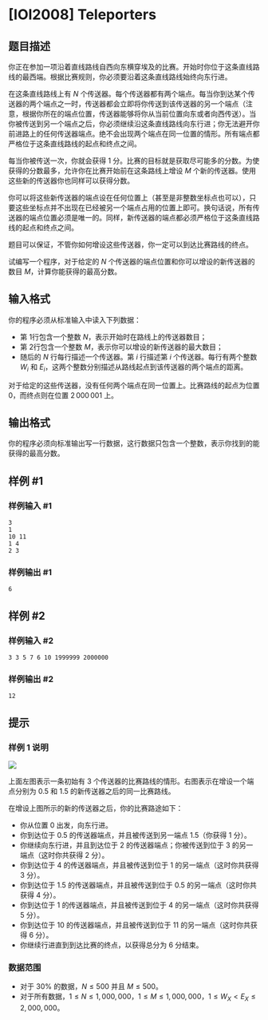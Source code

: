 # [IOI2008] Teleporters

## 题目描述

你正在参加一项沿着直线路线自西向东横穿埃及的比赛。开始时你位于这条直线路线的最西端。根据比赛规则，你必须要沿着这条直线路线始终向东行进。

在这条直线路线上有 $N$ 个传送器。每个传送器都有两个端点。每当你到达某个传送器的两个端点之一时，传送器都会立即将你传送到该传送器的另一个端点（注意，根据你所在的端点位置，传送器能够将你从当前位置向东或者向西传送）。当你被传送到另一个端点之后，你必须继续沿这条直线路线向东行进；你无法避开你前进路上的任何传送器端点。绝不会出现两个端点在同一位置的情形。所有端点都严格位于这条直线路线的起点和终点之间。

每当你被传送一次，你就会获得 $1$ 分。比赛的目标就是获取尽可能多的分数。为使获得的分数最多，允许你在比赛开始前在这条路线上增设 $M$ 个新的传送器。使用这些新的传送器你也同样可以获得分数。

你可以将这些新传送器的端点设在任何位置上（甚至是非整数坐标点也可以），只要这些坐标点并不出现在已经被另一个端点占用的位置上即可。换句话说，所有传送器的端点位置必须是唯一的。同样，新传送器的端点都必须严格位于这条直线路线的起点和终点之间。

题目可以保证，不管你如何增设这些传送器，你一定可以到达比赛路线的终点。

试编写一个程序，对于给定的 $N$ 个传送器的端点位置和你可以增设的新传送器的数目 $M$，计算你能获得的最高分数。

## 输入格式

你的程序必须从标准输入中读入下列数据： 
- 第 $1$行包含一个整数 $N$，表示开始时在路线上的传送器数目；
- 第 $2$行包含一个整数 $M$，表示你可以增设的新传送器的最大数目；
- 随后的 $N$ 行每行描述一个传送器。第 $i$ 行描述第 $i$ 个传送器。每行有两个整数 $W_i$ 和 $E_i$，这两个整数分别描述从路线起点到该传送器的两个端点的距离。

对于给定的这些传送器，没有任何两个端点在同一位置上。比赛路线的起点为位置 $0$，而终点则在位置 $2\,000\,001$ 上。 

## 输出格式

你的程序必须向标准输出写一行数据，这行数据只包含一个整数，表示你找到的能获得的最高分数。

## 样例 #1

### 样例输入 #1
```
3
1
10 11
1 4
2 3
```

### 样例输出 #1

```
6
```

## 样例 #2

### 样例输入 #2
```
3 3 5 7 6 10 1999999 2000000
```

### 样例输出 #2

```
12
```

## 提示

### 样例 1 说明

![](https://cdn.luogu.com.cn/upload/pic/20908.png )

上面左图表示一条初始有 $3$ 个传送器的比赛路线的情形。右图表示在增设一个端点分别为 $0.5$ 和 $1.5$ 的新传送器之后的同一比赛路线。

在增设上图所示的新的传送器之后，你的比赛路途如下：
- 你从位置 $0$ 出发，向东行进。
- 你到达位于 $0.5$ 的传送器端点，并且被传送到另一端点 $1.5$（你获得 $1$ 分）。
- 你继续向东行进，并且到达位于 $2$ 的传送器端点；你被传送到位于 $3$ 的另一端点（这时你共获得 $2$ 分）。
- 你到达位于 $4$ 的传送器端点，并且被传送到位于 $1$ 的另一端点（这时你共获得 $3$ 分）。
- 你到达位于 $1.5$ 的传送器端点，并且被传送到位于 $0.5$ 的另一端点（这时你共获得 $4$ 分）。
- 你到达位于 $1$ 的传送器端点，并且被传送到位于 $4$ 的另一端点（这时你共获得 $5$ 分）。
- 你到达位于 $10$ 的传送器端点，并且被传送到位于 $11$ 的另一端点（这时你共获得 $6$ 分）。
- 你继续行进直到到达比赛的终点，以获得总分为 $6$ 分结束。

### 数据范围

- 对于 $30\%$ 的数据，$N \leq 500$ 并且 $M \leq 500$。 
- 对于所有数据，$1 \leq N \leq 1,000,000$，$1 \leq M \leq 1,000,000$，$1 \leq W_X < E_X \leq 2,000,000$。
